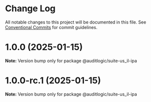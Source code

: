 # Change Log

All notable changes to this project will be documented in this file.
See [Conventional Commits](https://conventionalcommits.org) for commit guidelines.

# 1.0.0 (2025-01-15)

**Note:** Version bump only for package @auditlogic/suite-us_il-ipa





# 1.0.0-rc.1 (2025-01-15)

**Note:** Version bump only for package @auditlogic/suite-us_il-ipa
